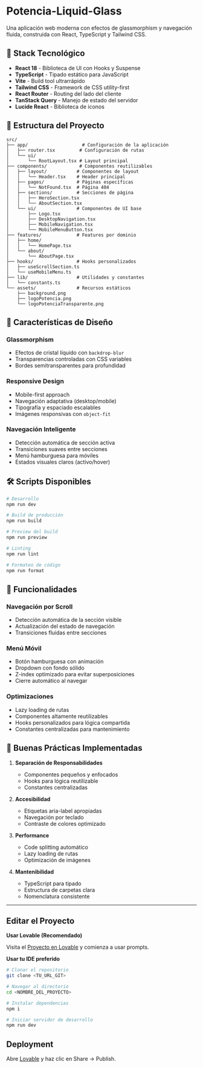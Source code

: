 # Potencia-Liquid-Glass

Una aplicación web moderna con efectos de glassmorphism y navegación fluida, construida con React, TypeScript y Tailwind CSS.

## 🚀 Stack Tecnológico

- **React 18** - Biblioteca de UI con Hooks y Suspense
- **TypeScript** - Tipado estático para JavaScript
- **Vite** - Build tool ultrarrápido
- **Tailwind CSS** - Framework de CSS utility-first
- **React Router** - Routing del lado del cliente
- **TanStack Query** - Manejo de estado del servidor
- **Lucide React** - Biblioteca de iconos

## 📁 Estructura del Proyecto

```
src/
├── app/                    # Configuración de la aplicación
│   ├── router.tsx         # Configuración de rutas
│   └── ui/
│       └── RootLayout.tsx # Layout principal
├── components/            # Componentes reutilizables
│   ├── layout/           # Componentes de layout
│   │   └── Header.tsx    # Header principal
│   ├── pages/            # Páginas específicas
│   │   └── NotFound.tsx  # Página 404
│   ├── sections/         # Secciones de página
│   │   ├── HeroSection.tsx
│   │   └── AboutSection.tsx
│   └── ui/               # Componentes de UI base
│       ├── Logo.tsx
│       ├── DesktopNavigation.tsx
│       ├── MobileNavigation.tsx
│       └── MobileMenuButton.tsx
├── features/             # Features por dominio
│   ├── home/
│   │   └── HomePage.tsx
│   └── about/
│       └── AboutPage.tsx
├── hooks/                # Hooks personalizados
│   ├── useScrollSection.ts
│   └── useMobileMenu.ts
├── lib/                  # Utilidades y constantes
│   └── constants.ts
└── assets/               # Recursos estáticos
    ├── background.png
    ├── logoPotencia.png
    └── logoPotenciaTransparente.png
```

## 🎨 Características de Diseño

### Glassmorphism
- Efectos de cristal líquido con `backdrop-blur`
- Transparencias controladas con CSS variables
- Bordes semitransparentes para profundidad

### Responsive Design
- Mobile-first approach
- Navegación adaptativa (desktop/mobile)
- Tipografía y espaciado escalables
- Imágenes responsivas con `object-fit`

### Navegación Inteligente
- Detección automática de sección activa
- Transiciones suaves entre secciones
- Menú hamburguesa para móviles
- Estados visuales claros (activo/hover)

## 🛠️ Scripts Disponibles

```bash
# Desarrollo
npm run dev

# Build de producción
npm run build

# Preview del build
npm run preview

# Linting
npm run lint

# Formateo de código
npm run format
```

## 📱 Funcionalidades

### Navegación por Scroll
- Detección automática de la sección visible
- Actualización del estado de navegación
- Transiciones fluidas entre secciones

### Menú Móvil
- Botón hamburguesa con animación
- Dropdown con fondo sólido
- Z-index optimizado para evitar superposiciones
- Cierre automático al navegar

### Optimizaciones
- Lazy loading de rutas
- Componentes altamente reutilizables
- Hooks personalizados para lógica compartida
- Constantes centralizadas para mantenimiento

## 🎯 Buenas Prácticas Implementadas

1. **Separación de Responsabilidades**
   - Componentes pequeños y enfocados
   - Hooks para lógica reutilizable
   - Constantes centralizadas

2. **Accesibilidad**
   - Etiquetas aria-label apropiadas
   - Navegación por teclado
   - Contraste de colores optimizado

3. **Performance**
   - Code splitting automático
   - Lazy loading de rutas
   - Optimización de imágenes

4. **Mantenibilidad**
   - TypeScript para tipado
   - Estructura de carpetas clara
   - Nomenclatura consistente

---

## Editar el Proyecto

**Usar Lovable (Recomendado)**

Visita el [Proyecto en Lovable](https://lovable.dev/projects/bdca592f-af62-4546-9372-df512bceb767) y comienza a usar prompts.

**Usar tu IDE preferido**

```sh
# Clonar el repositorio
git clone <TU_URL_GIT>

# Navegar al directorio
cd <NOMBRE_DEL_PROYECTO>

# Instalar dependencias
npm i

# Iniciar servidor de desarrollo
npm run dev
```

## Deployment

Abre [Lovable](https://lovable.dev/projects/bdca592f-af62-4546-9372-df512bceb767) y haz clic en Share -> Publish.
